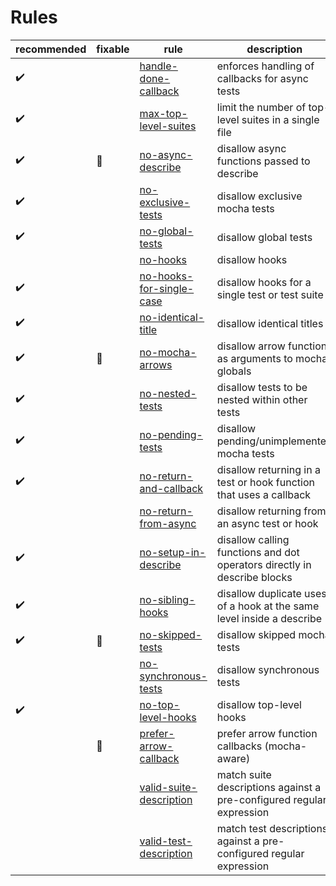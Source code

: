 # Rules

|recommended|fixable|rule|description|
|-|-|-|-|
|:heavy_check_mark:|| [handle-done-callback](handle-done-callback.md) | enforces handling of callbacks for async tests
|:heavy_check_mark:|| [max-top-level-suites](max-top-level-suites.md) | limit the number of top-level suites in a single file
|:heavy_check_mark:|:wrench:| [no-async-describe](no-async-describe.md) | disallow async functions passed to describe
|:heavy_check_mark:|| [no-exclusive-tests](no-exclusive-tests.md) | disallow exclusive mocha tests
|:heavy_check_mark:|| [no-global-tests](no-global-tests.md) | disallow global tests
||| [no-hooks](no-hooks.md) | disallow hooks
|:heavy_check_mark:|| [no-hooks-for-single-case](no-hooks-for-single-case.md) | disallow hooks for a single test or test suite
|:heavy_check_mark:|| [no-identical-title](no-identical-title.md) | disallow identical titles
|:heavy_check_mark:|:wrench:| [no-mocha-arrows](no-mocha-arrows.md) | disallow arrow functions as arguments to mocha globals
|:heavy_check_mark:|| [no-nested-tests](no-nested-tests.md) | disallow tests to be nested within other tests
|:heavy_check_mark:|| [no-pending-tests](no-pending-tests.md) | disallow pending/unimplemented mocha tests
|:heavy_check_mark:|| [no-return-and-callback](no-return-and-callback.md) | disallow returning in a test or hook function that uses a callback
||| [no-return-from-async](no-return-from-async.md) | disallow returning from an async test or hook
|:heavy_check_mark:|| [no-setup-in-describe](no-setup-in-describe.md) | disallow calling functions and dot operators directly in describe blocks
|:heavy_check_mark:|| [no-sibling-hooks](no-sibling-hooks.md) | disallow duplicate uses of a hook at the same level inside a describe
|:heavy_check_mark:|:wrench:| [no-skipped-tests](no-skipped-tests.md) | disallow skipped mocha tests
||| [no-synchronous-tests](no-synchronous-tests.md) | disallow synchronous tests
|:heavy_check_mark:|| [no-top-level-hooks](no-top-level-hooks.md) | disallow top-level hooks
||:wrench:| [prefer-arrow-callback](prefer-arrow-callback.md) | prefer arrow function callbacks (mocha-aware)
||| [valid-suite-description](valid-suite-description.md) | match suite descriptions against a pre-configured regular expression
||| [valid-test-description](valid-test-description.md) | match test descriptions against a pre-configured regular expression
